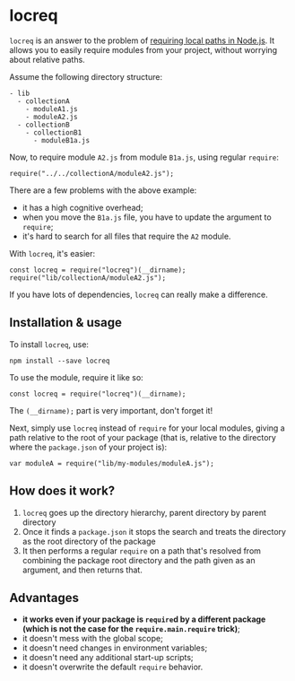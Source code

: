 # locreq

`locreq` is an answer to the problem of [requiring local paths in Node.js](https://gist.github.com/branneman/8048520). It allows you to easily require modules from your project, without worrying about relative paths.

Assume the following directory structure:

```
- lib
  - collectionA
	- moduleA1.js
	- moduleA2.js
  - collectionB
	- collectionB1
	  - moduleB1a.js
```

Now, to require module `A2.js` from module `B1a.js`, using regular `require`:

```
require("../../collectionA/moduleA2.js");
```

There are a few problems with the above example:

* it has a high cognitive overhead;
* when you move the `B1a.js` file, you have to update the argument to `require`;
* it's hard to search for all files that require the `A2` module.

With `locreq`, it's easier:

```
const locreq = require("locreq")(__dirname);
require("lib/collectionA/moduleA2.js");
```

If you have lots of dependencies, `locreq` can really make a difference.

## Installation & usage

To install `locreq`, use:

```
npm install --save locreq
```

To use the module, require it like so:

```
const locreq = require("locreq")(__dirname);
```

The `(__dirname);` part is very important, don't forget it!

Next, simply use `locreq` instead of `require` for your local modules, giving a path relative to the root of your package (that is, relative to the directory where the `package.json` of your project is):

```
var moduleA = require("lib/my-modules/moduleA.js");
```

## How does it work?

1. `locreq` goes up the directory hierarchy, parent directory by parent directory
2. Once it finds a `package.json` it stops the search and treats the directory as the root directory of the package
3. It then performs a regular `require` on a path that's resolved from combining the package root directory and the path given as an argument, and then returns that.

## Advantages

* **it works even if your package is `require`d by a different package (which is not the case for the `require.main.require` trick)**;
* it doesn't mess with the global scope;
* it doesn't need changes in environment variables;
* it doesn't need any additional start-up scripts;
* it doesn't overwrite the default `require` behavior.
